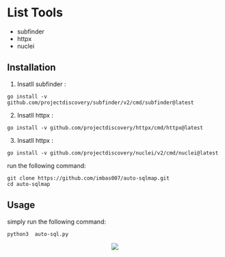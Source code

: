 # List Tools

- subfinder
- httpx
- nuclei

## Installation

1. Insatll subfinder :
```
go install -v github.com/projectdiscovery/subfinder/v2/cmd/subfinder@latest
```
2. Insatll httpx :
```
go install -v github.com/projectdiscovery/httpx/cmd/httpx@latest
```
3. Insatll httpx :
```
go install -v github.com/projectdiscovery/nuclei/v2/cmd/nuclei@latest
```

run the following command:

```console
git clone https://github.com/imbas007/auto-sqlmap.git
cd auto-sqlmap
```

## Usage

simply run the following command:

```
python3  auto-sql.py
```

<p align="center">
    <img src="g" />
</p>
